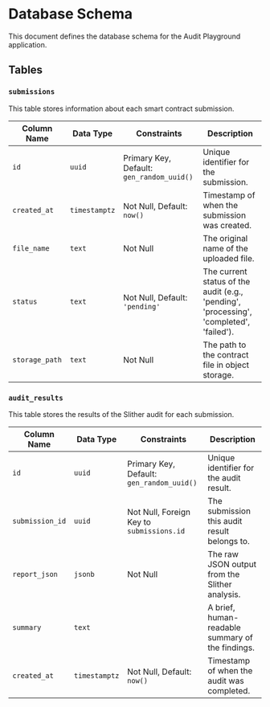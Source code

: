 # Database Schema

This document defines the database schema for the Audit Playground application.

## Tables

### `submissions`

This table stores information about each smart contract submission.

| Column Name     | Data Type | Constraints                | Description                               |
|-----------------|-----------|----------------------------|-------------------------------------------|
| `id`            | `uuid`    | Primary Key, Default: `gen_random_uuid()` | Unique identifier for the submission.     |
| `created_at`    | `timestamptz` | Not Null, Default: `now()` | Timestamp of when the submission was created. |
| `file_name`     | `text`    | Not Null                   | The original name of the uploaded file.   |
| `status`        | `text`    | Not Null, Default: `'pending'` | The current status of the audit (e.g., 'pending', 'processing', 'completed', 'failed'). |
| `storage_path`  | `text`    | Not Null                   | The path to the contract file in object storage. |

### `audit_results`

This table stores the results of the Slither audit for each submission.

| Column Name     | Data Type | Constraints                | Description                               |
|-----------------|-----------|----------------------------|-------------------------------------------|
| `id`            | `uuid`    | Primary Key, Default: `gen_random_uuid()` | Unique identifier for the audit result.   |
| `submission_id` | `uuid`    | Not Null, Foreign Key to `submissions.id` | The submission this audit result belongs to. |
| `report_json`   | `jsonb`   | Not Null                   | The raw JSON output from the Slither analysis. |
| `summary`       | `text`    |                            | A brief, human-readable summary of the findings. |
| `created_at`    | `timestamptz` | Not Null, Default: `now()` | Timestamp of when the audit was completed. |
